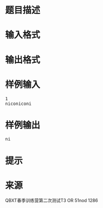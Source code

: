 

# 题目描述



# 输入格式



# 输出格式



# 样例输入


<pre>1
niconiconi
</pre>

# 样例输出


<pre>ni</pre>

# 提示



# 来源


<p>
QBXT春季训练营第二次测试T3 OR 51nod 1286
</p>
